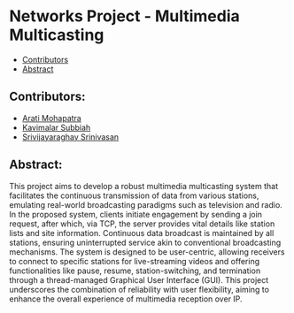 # Networks Project - Multimedia Multicasting

<!-- toc -->

- [Contributors](#contributors)
- [Abstract](#abstract)

<!-- tocstop -->

## Contributors:

- [Arati Mohapatra](https://github.com/aratimo)
- [Kavimalar Subbiah](https://github.com/KavimalarSubbiah)
- [Srivijayaraghav Srinivasan](https://github.com/Srivijayaraghav-S)

## Abstract:

This project aims to develop a robust multimedia multicasting system that facilitates the continuous transmission of data from various stations, emulating real-world broadcasting paradigms such as television and radio. In the proposed system, clients initiate engagement by sending a join request, after which, via TCP, the server provides vital details like station lists and site information. Continuous data broadcast is maintained by all stations, ensuring uninterrupted service akin to conventional broadcasting mechanisms. The system is designed to be user-centric, allowing receivers to connect to specific stations for live-streaming videos and offering functionalities like pause, resume, station-switching, and termination through a thread-managed Graphical User Interface (GUI). This project underscores the combination of reliability with user flexibility, aiming to enhance the overall experience of multimedia reception over IP.
